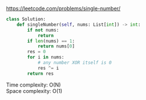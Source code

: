<https://leetcode.com/problems/single-number/>
```python
class Solution:
    def singleNumber(self, nums: List[int]) -> int:
        if not nums:
            return 
        if len(nums) == 1:
            return nums[0]
        res = 0
        for i in nums:
            # any number XOR itself is 0
            res ^= i
        return res
```
Time complexity: O(N)  
Space complexity: O(1)

